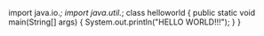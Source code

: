 import java.io.*;
import java.util.*;
class helloworld
{
public static void main(String[] args)
{
System.out.println("HELLO WORLD!!!");
}
}
